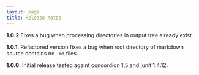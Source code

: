 ```yaml
---
layout: page
title: Release notes
---
```


**1.0.2** Fixes a bug when processing directories in output tree
already exist.

**1.0.1**.  Refactored version fixes a bug when root directory
of markdown source contains no `.md` files.

**1.0.0**.  Initial release tested againt concordion 1.5 and junit 1.4.12.
